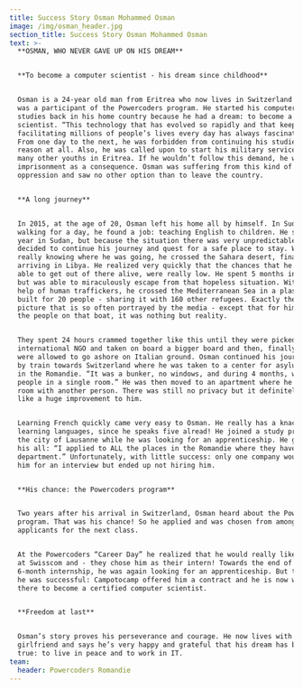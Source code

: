 ```yaml
---
title: Success Story Osman Mohammed Osman
image: /img/osman_header.jpg
section_title: Success Story Osman Mohammed Osman
text: >-
  **OSMAN, WHO NEVER GAVE UP ON HIS DREAM**


  **To become a computer scientist - his dream since childhood**


  Osman is a 24-year old man from Eritrea who now lives in Switzerland and who
  was a participant of the Powercoders program. He started his computer science
  studies back in his home country because he had a dream: to become a computer
  scientist. “This technology that has evolved so rapidly and that keeps
  facilitating millions of people’s lives every day has always fascinated me.”
  From one day to the next, he was forbidden from continuing his studies, for no
  reason at all. Also, he was called upon to start his military service, like
  many other youths in Eritrea. If he wouldn’t follow this demand, he was facing
  imprisonment as a consequence. Osman was suffering from this kind of
  oppression and saw no other option than to leave the country. 


  **A long journey**


  In 2015, at the age of 20, Osman left his home all by himself. In Sudan, after
  walking for a day, he found a job: teaching English to children. He spent a
  year in Sudan, but because the situation there was very unpredictable he
  decided to continue his journey and quest for a safe place to stay. Without
  really knowing where he was going, he crossed the Sahara desert, finally
  arriving in Libya. He realized very quickly that the chances that he would be
  able to get out of there alive, were really low. He spent 5 months in prison
  but was able to miraculously escape from that hopeless situation. With the
  help of human traffickers, he crossed the Mediterranean Sea in a plastic boat
  built for 20 people - sharing it with 160 other refugees. Exactly the kind of
  picture that is so often portrayed by the media - except that for him and all
  the people on that boat, it was nothing but reality. 


  They spent 24 hours crammed together like this until they were picked up by an
  international NGO and taken on board a bigger board and then, finally, they
  were allowed to go ashore on Italian ground. Osman continued his journey alone
  by train towards Switzerland where he was taken to a center for asylum seekers
  in the Romandie. “It was a bunker, no windows, and during 4 months, we were 20
  people in a single room.” He was then moved to an apartment where he shared a
  room with another person. There was still no privacy but it definitely felt
  like a huge improvement to him. 


  Learning French quickly came very easy to Osman. He really has a knack for
  learning languages, since he speaks five alread! He joined a study program by
  the city of Lausanne while he was looking for an apprenticeship. He gave it
  his all: “I applied to ALL the places in the Romandie where they have an IT
  department.” Unfortunately, with little success: only one company would invite
  him for an interview but ended up not hiring him. 


  **His chance: the Powercoders program**


  Two years after his arrival in Switzerland, Osman heard about the Powercoders
  program. That was his chance! So he applied and was chosen from among 80
  applicants for the next class. 


  At the Powercoders “Career Day” he realized that he would really like to work
  at Swisscom and - they chose him as their intern! Towards the end of his
  6-month internship, he was again looking for an apprenticeship. But this time,
  he was successful: Campotocamp offered him a contract and he is now working
  there to become a certified computer scientist. 


  **Freedom at last**


  Osman’s story proves his perseverance and courage. He now lives with his
  girlfriend and says he’s very happy and grateful that his dream has become
  true: to live in peace and to work in IT.
team:
  header: Powercoders Romandie
---
```


